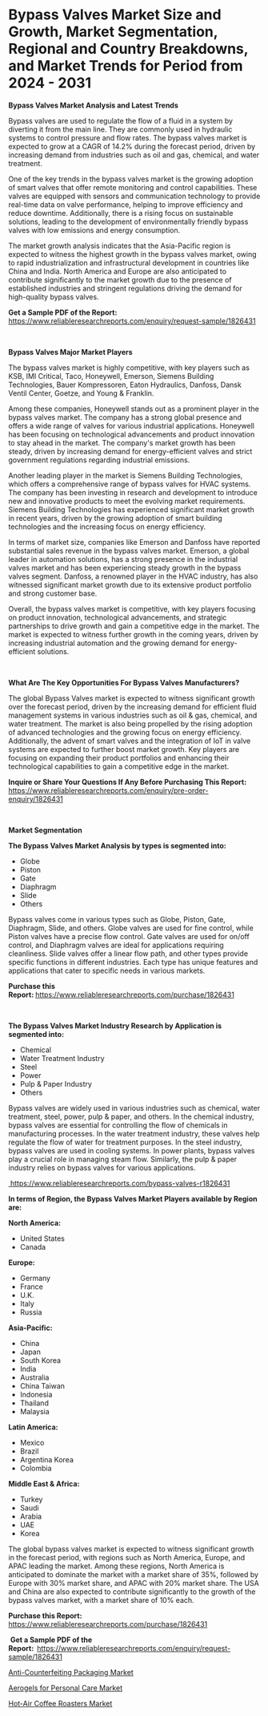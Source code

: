 <p><h1>Bypass Valves Market Size and Growth, Market Segmentation, Regional and Country Breakdowns, and Market Trends for Period from 2024 -  2031</h1></p><p><strong>Bypass Valves Market Analysis and Latest Trends</strong></p>
<p><p>Bypass valves are used to regulate the flow of a fluid in a system by diverting it from the main line. They are commonly used in hydraulic systems to control pressure and flow rates. The bypass valves market is expected to grow at a CAGR of 14.2% during the forecast period, driven by increasing demand from industries such as oil and gas, chemical, and water treatment.</p><p>One of the key trends in the bypass valves market is the growing adoption of smart valves that offer remote monitoring and control capabilities. These valves are equipped with sensors and communication technology to provide real-time data on valve performance, helping to improve efficiency and reduce downtime. Additionally, there is a rising focus on sustainable solutions, leading to the development of environmentally friendly bypass valves with low emissions and energy consumption.</p><p>The market growth analysis indicates that the Asia-Pacific region is expected to witness the highest growth in the bypass valves market, owing to rapid industrialization and infrastructural development in countries like China and India. North America and Europe are also anticipated to contribute significantly to the market growth due to the presence of established industries and stringent regulations driving the demand for high-quality bypass valves.</p></p>
<p><strong>Get a Sample PDF of the Report:&nbsp;</strong> <a href="https://www.reliableresearchreports.com/enquiry/request-sample/1826431">https://www.reliableresearchreports.com/enquiry/request-sample/1826431</a></p>
<p>&nbsp;</p>
<p><strong>Bypass Valves Major Market Players</strong></p>
<p><p>The bypass valves market is highly competitive, with key players such as KSB, IMI Critical, Taco, Honeywell, Emerson, Siemens Building Technologies, Bauer Kompressoren, Eaton Hydraulics, Danfoss, Dansk Ventil Center, Goetze, and Young & Franklin. </p><p>Among these companies, Honeywell stands out as a prominent player in the bypass valves market. The company has a strong global presence and offers a wide range of valves for various industrial applications. Honeywell has been focusing on technological advancements and product innovation to stay ahead in the market. The company's market growth has been steady, driven by increasing demand for energy-efficient valves and strict government regulations regarding industrial emissions.</p><p>Another leading player in the market is Siemens Building Technologies, which offers a comprehensive range of bypass valves for HVAC systems. The company has been investing in research and development to introduce new and innovative products to meet the evolving market requirements. Siemens Building Technologies has experienced significant market growth in recent years, driven by the growing adoption of smart building technologies and the increasing focus on energy efficiency.</p><p>In terms of market size, companies like Emerson and Danfoss have reported substantial sales revenue in the bypass valves market. Emerson, a global leader in automation solutions, has a strong presence in the industrial valves market and has been experiencing steady growth in the bypass valves segment. Danfoss, a renowned player in the HVAC industry, has also witnessed significant market growth due to its extensive product portfolio and strong customer base.</p><p>Overall, the bypass valves market is competitive, with key players focusing on product innovation, technological advancements, and strategic partnerships to drive growth and gain a competitive edge in the market. The market is expected to witness further growth in the coming years, driven by increasing industrial automation and the growing demand for energy-efficient solutions.</p></p>
<p>&nbsp;</p>
<p><strong>What Are The Key Opportunities For Bypass Valves Manufacturers?</strong></p>
<p><p>The global Bypass Valves market is expected to witness significant growth over the forecast period, driven by the increasing demand for efficient fluid management systems in various industries such as oil & gas, chemical, and water treatment. The market is also being propelled by the rising adoption of advanced technologies and the growing focus on energy efficiency. Additionally, the advent of smart valves and the integration of IoT in valve systems are expected to further boost market growth. Key players are focusing on expanding their product portfolios and enhancing their technological capabilities to gain a competitive edge in the market.</p></p>
<p><strong>Inquire or Share Your Questions If Any Before Purchasing This Report:</strong> <a href="https://www.reliableresearchreports.com/enquiry/pre-order-enquiry/1826431">https://www.reliableresearchreports.com/enquiry/pre-order-enquiry/1826431</a></p>
<p>&nbsp;</p>
<p><strong>Market Segmentation</strong></p>
<p><strong>The Bypass Valves Market Analysis by types is segmented into:</strong></p>
<p><ul><li>Globe</li><li>Piston</li><li>Gate</li><li>Diaphragm</li><li>Slide</li><li>Others</li></ul></p>
<p><p>Bypass valves come in various types such as Globe, Piston, Gate, Diaphragm, Slide, and others. Globe valves are used for fine control, while Piston valves have a precise flow control. Gate valves are used for on/off control, and Diaphragm valves are ideal for applications requiring cleanliness. Slide valves offer a linear flow path, and other types provide specific functions in different industries. Each type has unique features and applications that cater to specific needs in various markets.</p></p>
<p><strong>Purchase this Report:&nbsp;</strong><a href="https://www.reliableresearchreports.com/purchase/1826431">https://www.reliableresearchreports.com/purchase/1826431</a></p>
<p>&nbsp;</p>
<p><strong>The Bypass Valves Market Industry Research by Application is segmented into:</strong></p>
<p><ul><li>Chemical</li><li>Water Treatment Industry</li><li>Steel</li><li>Power</li><li>Pulp & Paper Industry</li><li>Others</li></ul></p>
<p><p>Bypass valves are widely used in various industries such as chemical, water treatment, steel, power, pulp & paper, and others. In the chemical industry, bypass valves are essential for controlling the flow of chemicals in manufacturing processes. In the water treatment industry, these valves help regulate the flow of water for treatment purposes. In the steel industry, bypass valves are used in cooling systems. In power plants, bypass valves play a crucial role in managing steam flow. Similarly, the pulp & paper industry relies on bypass valves for various applications.</p></p>
<p><a href="https://www.reliableresearchreports.com/bypass-valves-r1826431">&nbsp;https://www.reliableresearchreports.com/bypass-valves-r1826431</a></p>
<p><strong>In terms of Region, the Bypass Valves Market Players available by Region are:</strong></p>
<p>
    <p> <strong> North America: </strong>
        <ul>
            <li>United States</li>
            <li>Canada</li>
        </ul>
        </p> 
    <p> <strong> Europe: </strong>
        <ul>
            <li>Germany</li>
            <li>France</li>
            <li>U.K.</li>
            <li>Italy</li>
            <li>Russia</li>
        </ul>
        </p> 
    <p> <strong> Asia-Pacific: </strong>
        <ul>
            <li>China</li>
            <li>Japan</li>
            <li>South Korea</li>
            <li>India</li>
            <li>Australia</li>
            <li>China Taiwan</li>
            <li>Indonesia</li>
            <li>Thailand</li>
            <li>Malaysia</li>
        </ul>
        </p> 
    <p> <strong> Latin America: </strong>
        <ul>
            <li>Mexico</li>
            <li>Brazil</li>
            <li>Argentina Korea</li>
            <li>Colombia</li>
        </ul>
        </p> 
    <p> <strong> Middle East & Africa: </strong>
        <ul>
            <li>Turkey</li>
            <li>Saudi</li>
            <li>Arabia</li>
            <li>UAE</li>
            <li>Korea</li>
        </ul>
    </p>
    </p>
<p><p>The global bypass valves market is expected to witness significant growth in the forecast period, with regions such as North America, Europe, and APAC leading the market. Among these regions, North America is anticipated to dominate the market with a market share of 35%, followed by Europe with 30% market share, and APAC with 20% market share. The USA and China are also expected to contribute significantly to the growth of the bypass valves market, with a market share of 10% each.</p></p>
<p><strong>Purchase this Report: </strong><a href="https://www.reliableresearchreports.com/purchase/1826431">https://www.reliableresearchreports.com/purchase/1826431</a></p>
<p>&nbsp;<strong>Get a Sample PDF of the Report:&nbsp;&nbsp;</strong><a href="https://www.reliableresearchreports.com/enquiry/request-sample/1826431">https://www.reliableresearchreports.com/enquiry/request-sample/1826431</a></p>
<p><strong></strong></p>
<p><p><a href="https://www.linkedin.com/pulse/anti-counterfeiting-packaging-market-size-outlook-forecast-rymjc?trackingId=EllC2biDNoqVU69h54LoHw%3D%3D">Anti-Counterfeiting Packaging Market</a></p><p><a href="https://www.linkedin.com/pulse/aerogels-personal-care-market-comprehensive-assessment-3opcc?trackingId=zSmDUE9IxoZ9%2F9Q3AlUsYQ%3D%3D">Aerogels for Personal Care Market</a></p><p><a href="https://www.linkedin.com/pulse/decoding-hot-air-coffee-roasters-market-metrics-share-r8etc?trackingId=wDpcyzAedjhGTbaswq0U6g%3D%3D">Hot-Air Coffee Roasters Market</a></p></p>